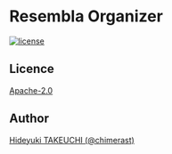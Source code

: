 Resembla Organizer
====

[![license](https://img.shields.io/badge/License-Apache%202.0-blue.svg)](LICENSE)

## Licence

[Apache-2.0](LICENSE)

## Author

[Hideyuki TAKEUCHI (@chimerast)](https://github.com/chimerast)
